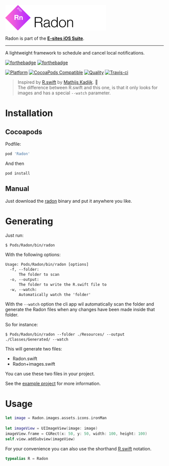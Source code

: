 ![Radon](Assets/logo.png)

Radon is part of the **[E-sites iOS Suite](https://github.com/e-sites/iOS-Suite)**.

---

A lightweight framework to schedule and cancel local notifications.

[![forthebadge](http://forthebadge.com/images/badges/made-with-swift.svg)](http://forthebadge.com) [![forthebadge](http://forthebadge.com/images/badges/built-with-swag.svg)](http://forthebadge.com)

[![Platform](https://img.shields.io/cocoapods/p/Radon.svg?style=flat)](http://cocoadocs.org/docsets/Radon)
[![CocoaPods Compatible](https://img.shields.io/cocoapods/v/Radon.svg)](http://cocoadocs.org/docsets/Radon)
[![Quality](https://apps.e-sites.nl/cocoapodsquality/Radon/badge.svg?004)](https://cocoapods.org/pods/Radon/quality)
[![Travis-ci](https://travis-ci.org/e-sites/Radon.svg?branch=master&001)](https://travis-ci.org/e-sites/Radon)

> Inspired by [R.swift](https://github.com/mac-cain13/R.swift) by [Mathijs Kadijk](https://github.com/mac-cain13). 👏   
> The difference between R.swift and this one, is that it only looks for images and has a special `--watch` parameter.

# Installation

## Cocoapods

Podfile:

```ruby
pod 'Radon'
```

And then

```
pod install
```

## Manual

Just download the [radon](https://github.com/e-sites/Radon/raw/master/bin/radon) binary and put it anywhere you like.

# Generating

Just run:

```
$ Pods/Radon/bin/radon
```

With the following options:

```
Usage: Pods/Radon/bin/radon [options]
  -f, --folder:
      The folder to scan
  -o, --output:
      The folder to write the R.swift file to
  -w, --watch:
      Automatically watch the 'folder'
```

With the `--watch` option the cli app wil automatically scan the folder and generate the Radon files when any changes have been made inside that folder.

So for instance:

```
$ Pods/Radon/bin/radon --folder ./Resources/ --output ./Classes/Generated/ --watch
```

This will generate two files:

- Radon.swift
- Radon+images.swift

You can use these two files in your project.

See the [example project](https://github.com/e-sites/Radon/tree/master/Example) for more information.

# Usage

```swift
let image = Radon.images.assets.icons.ironMan
    
let imageView = UIImageView(image: image)
imageView.frame = CGRect(x: 50, y: 50, width: 100, height: 100)
self.view.addSubview(imageView)
```

For your convenience you can also use the shorthand [R.swift](https://github.com/mac-cain13/R.swift) notation.

```swift
typealias R = Radon
```